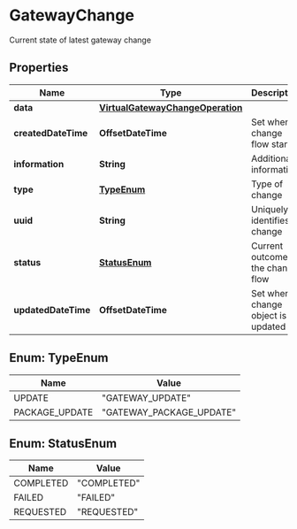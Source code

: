 

# GatewayChange

Current state of latest gateway change

## Properties

| Name | Type | Description | Notes |
|------------ | ------------- | ------------- | -------------|
|**data** | [**VirtualGatewayChangeOperation**](VirtualGatewayChangeOperation.md) |  |  [optional] |
|**createdDateTime** | **OffsetDateTime** | Set when change flow starts |  [optional] |
|**information** | **String** | Additional information |  [optional] |
|**type** | [**TypeEnum**](#TypeEnum) | Type of change |  |
|**uuid** | **String** | Uniquely identifies a change |  [optional] |
|**status** | [**StatusEnum**](#StatusEnum) | Current outcome of the change flow |  [optional] |
|**updatedDateTime** | **OffsetDateTime** | Set when change object is updated |  |



## Enum: TypeEnum

| Name | Value |
|---- | -----|
| UPDATE | &quot;GATEWAY_UPDATE&quot; |
| PACKAGE_UPDATE | &quot;GATEWAY_PACKAGE_UPDATE&quot; |



## Enum: StatusEnum

| Name | Value |
|---- | -----|
| COMPLETED | &quot;COMPLETED&quot; |
| FAILED | &quot;FAILED&quot; |
| REQUESTED | &quot;REQUESTED&quot; |



